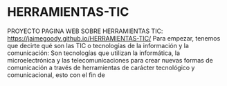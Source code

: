 # HERRAMIENTAS-TIC
PROYECTO PAGINA WEB SOBRE HERRAMIENTAS TIC:  https://jaimegoody.github.io/HERRAMIENTAS-TIC/
Para empezar, tenemos que decirte qué son las TIC o tecnologías de la información y la comunicación: Son tecnologías que utilizan la informática, la microelectrónica y las telecomunicaciones para crear nuevas formas de comunicación a través de herramientas de carácter tecnológico y comunicacional, esto con el fin de 
